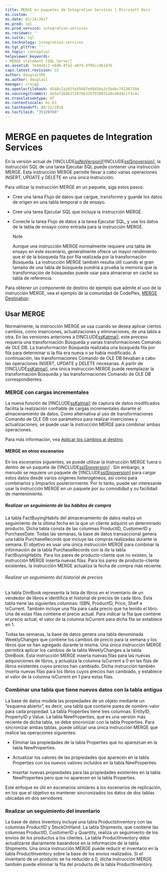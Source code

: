 ```yaml
---
title: MERGE en paquetes de Integration Services | Microsoft Docs
ms.custom: ''
ms.date: 03/14/2017
ms.prod: sql
ms.prod_service: integration-services
ms.reviewer: ''
ms.suite: sql
ms.technology: integration-services
ms.tgt_pltfrm: ''
ms.topic: conceptual
helpviewer_keywords:
- MERGE statement [SQL Server]
ms.assetid: 7e44a5c2-e6d6-4fe2-a079-4f95ccdb147b
caps.latest.revision: 22
author: douglaslMS
ms.author: douglasl
manager: craigg
ms.openlocfilehash: 45d8c2a102fe55607e89456a3c5bdec741367194
ms.sourcegitcommit: de5e726db2f287bb32b7910831a0c4649ccf3c4c
ms.translationtype: HT
ms.contentlocale: es-ES
ms.lasthandoff: 06/12/2018
ms.locfileid: "35329769"
---
```

# <a name="merge-in-integration-services-packages"></a>MERGE en paquetes de Integration Services
  En la versión actual de [!INCLUDE[ssNoVersion](../../includes/ssnoversion-md.md)][!INCLUDE[ssISnoversion](../../includes/ssisnoversion-md.md)], la instrucción SQL de una tarea Ejecutar SQL puede contener una instrucción MERGE. Esta instrucción MERGE permite llevar a cabo varias operaciones INSERT, UPDATE y DELETE en una única instrucción.  
  
 Para utilizar la instrucción MERGE en un paquete, siga estos pasos:  
  
-   Cree una tarea Flujo de datos que cargue, transforme y guarde los datos de origen en una tabla temporal o de ensayo.  
  
-   Cree una tarea Ejecutar SQL que incluya la instrucción MERGE.  
  
-   Conecte la tarea Flujo de datos a la tarea Ejecutar SQL, y use los datos de la tabla de ensayo como entrada para la instrucción MERGE.  
  
    > [!NOTE]  
    >  Aunque una instrucción MERGE normalmente requiere una tabla de ensayo en este escenario, generalmente ofrece un mayor rendimiento que el de la búsqueda fila por fila realizada por la transformación Búsqueda. La instrucción MERGE también resulta útil cuando el gran tamaño de una tabla de búsqueda pondría a prueba la memoria que la transformación de búsquedas puede usar para almacenar en caché su tabla de referencia.  
  
 Para obtener un componente de destino de ejemplo que admite el uso de la instrucción MERGE, vea el ejemplo de la comunidad de CodePlex, [MERGE Destination](http://go.microsoft.com/fwlink/?LinkId=141215).  
  
## <a name="using-merge"></a>Usar MERGE  
 Normalmente, la instrucción MERGE se usa cuando se desea aplicar ciertos cambios, como inserciones, actualizaciones y eliminaciones, de una tabla a otra. En las versiones anteriores a [!INCLUDE[ssKatmai](../../includes/sskatmai-md.md)], este proceso requería una transformación Búsqueda y varias transformaciones Comando de OLE DB. La transformación Búsqueda realizaba una búsqueda fila por fila para determinar si la fila era nueva o se había modificado. A continuación, las transformaciones Comando de OLE DB llevaban a cabo las operaciones INSERT, UPDATE y DELETE necesarias. A partir de [!INCLUDE[ssKatmai](../../includes/sskatmai-md.md)], una única instrucción MERGE puede reemplazar la transformación Búsqueda y las transformaciones Comando de OLE DB correspondientes.  
  
### <a name="merge-with-incremental-loads"></a>MERGE con cargas incrementales  
 La nueva función de [!INCLUDE[ssKatmai](../../includes/sskatmai-md.md)] de captura de datos modificados facilita la realización confiable de cargas incrementales durante el almacenamiento de datos. Como alternativa al uso de transformaciones Comando de OLE DB con parámetros para realizar inserciones y actualizaciones, se puede usar la instrucción MERGE para combinar ambas operaciones.  
  
 Para más información, vea [Aplicar los cambios al destino](../../integration-services/change-data-capture/apply-the-changes-to-the-destination.md).  
  
#### <a name="merge-in-other-scenarios"></a>MERGE en otros escenarios  
 En los escenarios siguientes, se puede utilizar la instrucción MERGE fuera o dentro de un paquete de [!INCLUDE[ssISnoversion](../../includes/ssisnoversion-md.md)] . Sin embargo, a menudo se requiere un paquete de [!INCLUDE[ssISnoversion](../../includes/ssisnoversion-md.md)] para cargar estos datos desde varios orígenes heterogéneos, así como para combinarlos y limpiarlos posteriormente. Por lo tanto, puede ser interesante usar la instrucción MERGE en un paquete por su comodidad y su facilidad de mantenimiento.  
  
##### <a name="track-buying-habits"></a>Realizar un seguimiento de los hábitos de compra  
 La tabla FactBuyingHabits del almacenamiento de datos realiza un seguimiento de la última fecha en la que un cliente adquirió un determinado producto. Dicha tabla consta de las columnas ProductID, CustomerID y PurchaseDate. Todas las semanas, la base de datos transaccional genera una tabla PurchaseRecords que incluye las compras realizadas durante la semana. El objetivo es usar una única instrucción MERGE para combinar la información de la tabla PurchaseRecords con la de la tabla FactBuyingHabits. Para los pares de producto-cliente que no existen, la instrucción MERGE inserta nuevas filas. Para los pares de producto-cliente existentes, la instrucción MERGE actualiza la fecha de compra más reciente.  
  
###### <a name="track-price-history"></a>Realizar un seguimiento del historial de precios  
 La tabla DimBook representa la lista de libros en el inventario de un vendedor de libros e identifica el historial de precios de cada libro. Esta tabla tiene las siguientes columnas: ISBN, ProductID, Price, Shelf e IsCurrent. También incluye una fila para cada precio que ha tenido el libro. Una de estas filas contiene el precio actual. Para indicar la fila que contiene el precio actual, el valor de la columna IsCurrent para dicha fila se establece en 1.  
  
 Todas las semanas, la base de datos genera una tabla denominada WeeklyChanges que contiene los cambios de precio para la semana y los libros que se han agregado durante la misma. Una única instrucción MERGE permitirá aplicar los cambios de la tabla WeeklyChanges a la tabla DimBook. Esta instrucción MERGE inserta nuevas filas para las nuevas adquisiciones de libros, y actualiza la columna IsCurrent a 0 en las filas de libros existentes cuyos precios han cambiado. Dicha instrucción también inserta nuevas filas para los libros cuyos precios han cambiado, y establece el valor de la columna IsCurrent en 1 para estas filas.  
  
### <a name="merge-a-table-with-new-data-against-the-old-table"></a>Combinar una tabla que tiene nuevos datos con la tabla antigua  
 La base de datos modela las propiedades de un objeto mediante un “esquema abierto”, es decir, una tabla que contiene pares de nombre-valor para cada propiedad. La tabla Properties tiene tres columnas: EntityID, PropertyID y Value. La tabla NewProperties, que es una versión más reciente de dicha tabla, se debe sincronizar con la tabla Properties. Para sincronizar ambas tablas, puede utilizar una única instrucción MERGE que realice las operaciones siguientes:  
  
-   Eliminar las propiedades de la tabla Properties que no aparezcan en la tabla NewProperties.  
  
-   Actualizar los valores de las propiedades que aparecen en la tabla Properties con los nuevos valores incluidos en la tabla NewProperties.  
  
-   Insertar nuevas propiedades para las propiedades existentes en la tabla NewProperties pero que no aparecen en la tabla Properties.  
  
 Este enfoque es útil en escenarios similares a los escenarios de replicación, en los que el objetivo es mantener sincronizados los datos de dos tablas ubicadas en dos servidores.  
  
### <a name="track-inventory"></a>Realizar un seguimiento del inventario  
 La base de datos Inventory incluye una tabla ProductsInventory con las columnas ProductID y StockOnHand. La tabla Shipments, que contiene las columnas ProductID, CustomerID y Quantity, realiza un seguimiento de los envíos de los productos a los clientes. La tabla ProductInventory debe actualizarse diariamente basándose en la información de la tabla Shipments. Una única instrucción MERGE puede reducir el inventario en la tabla ProductInventory sobre la base de los envíos realizados. Si el inventario de un producto se ha reducido a 0, dicha instrucción MERGE también puede eliminar la fila del producto de la tabla ProductInventory.  
  
  
